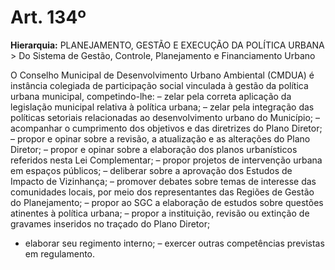 # Art. 134º

**Hierarquia:** PLANEJAMENTO, GESTÃO E EXECUÇÃO DA POLÍTICA URBANA > Do Sistema de Gestão, Controle, Planejamento e Financiamento Urbano

O Conselho Municipal de Desenvolvimento Urbano Ambiental (CMDUA) é instância colegiada de participação social vinculada à gestão da política urbana municipal, competindo-lhe:
– zelar pela correta aplicação da legislação municipal relativa à política urbana;
– zelar pela integração das políticas setoriais relacionadas ao desenvolvimento urbano do Município;
– acompanhar o cumprimento dos objetivos e das diretrizes do Plano Diretor;
– propor e opinar sobre a revisão, a atualização e as alterações do Plano Diretor;
– propor e opinar sobre a elaboração dos planos urbanísticos referidos nesta Lei Complementar;
– propor projetos de intervenção urbana em espaços públicos;
– deliberar sobre a aprovação dos Estudos de Impacto de Vizinhança;
– promover debates sobre temas de interesse das comunidades locais, por meio dos representantes das Regiões de Gestão do Planejamento;
– propor ao SGC a elaboração de estudos sobre questões atinentes à política urbana;
– propor a instituição, revisão ou extinção de gravames inseridos no traçado do Plano Diretor;
- elaborar seu regimento interno;
– exercer outras competências previstas em regulamento.







